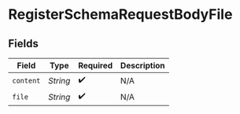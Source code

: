 # RegisterSchemaRequestBodyFile


## Fields

| Field              | Type               | Required           | Description        |
| ------------------ | ------------------ | ------------------ | ------------------ |
| `content`          | *String*           | :heavy_check_mark: | N/A                |
| `file`             | *String*           | :heavy_check_mark: | N/A                |